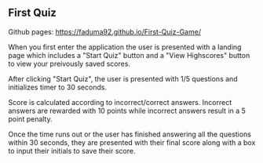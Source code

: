 ## First Quiz ##

Github pages: https://faduma92.github.io/First-Quiz-Game/

When you first enter the application the user is presented with a landing page which includes a "Start Quiz" button and a "View Highscores" button to view your preivously saved scores. 

After clicking "Start Quiz", the user is presented with 1/5 questions and initializes timer to 30 seconds. 

Score is calculated according to incorrect/correct answers. Incorrect answers are rewarded with 10 points while incorrect answers result in a 5 point penalty.

Once the time runs out or the user has finished answering all the questions within 30 seconds, they are presented with their final score along with a box to input their initials to save their score. 
